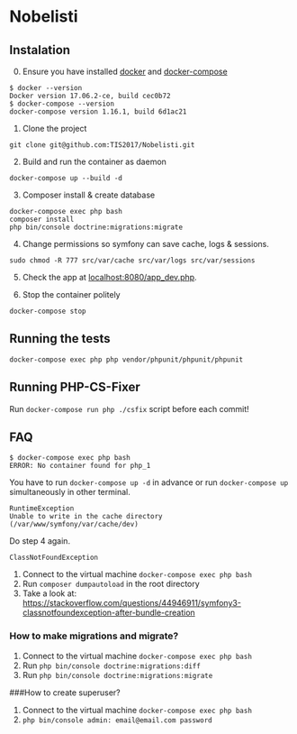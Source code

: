 # Nobelisti

## Instalation

0. Ensure you have installed [docker](https://docs.docker.com/engine/installation/) and [docker-compose](https://docs.docker.com/compose/install/)
```
$ docker --version
Docker version 17.06.2-ce, build cec0b72
$ docker-compose --version
docker-compose version 1.16.1, build 6d1ac21
```

1. Clone the project
```
git clone git@github.com:TIS2017/Nobelisti.git
```

2. Build and run the container as daemon
```
docker-compose up --build -d
```

3. Composer install & create database
```
docker-compose exec php bash
composer install
php bin/console doctrine:migrations:migrate
```

4. Change permissions so symfony can save cache, logs & sessions.
```
sudo chmod -R 777 src/var/cache src/var/logs src/var/sessions
```

5. Check the app at [localhost:8080/app_dev.php](http://localhost:8080/app_dev.php).

6. Stop the container politely
```
docker-compose stop
```

## Running the tests
```
docker-compose exec php php vendor/phpunit/phpunit/phpunit
```

## Running PHP-CS-Fixer

Run `docker-compose run php ./csfix` script before each commit!

## FAQ

```
$ docker-compose exec php bash
ERROR: No container found for php_1
```
You have to run `docker-compose up -d` in advance or run `docker-compose up` simultaneously in other terminal.


```
RuntimeException
Unable to write in the cache directory (/var/www/symfony/var/cache/dev)
```
Do step 4 again.


```
ClassNotFoundException

```
1. Connect to the virtual machine `docker-compose exec php bash`
2. Run `composer dumpautoload` in the root directory
3. Take a look at: https://stackoverflow.com/questions/44946911/symfony3-classnotfoundexception-after-bundle-creation

### How to make migrations and migrate?
1. Connect to the virtual machine `docker-compose exec php bash`
2. Run `php bin/console doctrine:migrations:diff`
3. Run `php bin/console doctrine:migrations:migrate`

###How to create superuser?
1. Connect to the virtual machine `docker-compose exec php bash`
2. `php bin/console admin: email@email.com password`
